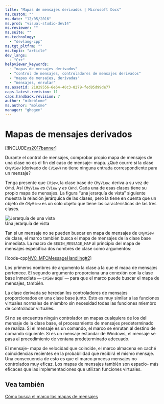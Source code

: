 ```yaml
---
title: "Mapas de mensajes derivados | Microsoft Docs"
ms.custom: ""
ms.date: "12/05/2016"
ms.prod: "visual-studio-dev14"
ms.reviewer: ""
ms.suite: ""
ms.technology: 
  - "devlang-cpp"
ms.tgt_pltfrm: ""
ms.topic: "article"
dev_langs: 
  - "C++"
helpviewer_keywords: 
  - "mapas de mensajes derivados"
  - "control de mensajes, controladores de mensajes derivados"
  - "mapas de mensajes, derivadas"
  - "mensajes, enrutar"
ms.assetid: 21829556-6e64-40c3-8279-fed85d99de77
caps.latest.revision: 11
caps.handback.revision: 7
author: "mikeblome"
ms.author: "mblome"
manager: "ghogen"
---
```

# Mapas de mensajes derivados
[!INCLUDE[vs2017banner](../assembler/inline/includes/vs2017banner.md)]

Durante el control de mensajes, comprobar propio mapa de mensajes de una clase no es el fin del caso de mensaje\- mapa.  ¿Qué ocurre si la clase `CMyView` \(derivado de `CView`\) no tiene ninguna entrada correspondiente para un mensaje?  
  
 Tenga presente que `CView`, la clase base de `CMyView`, deriva a su vez de `CWnd`.  Así `CMyView` *es* `CView` y *es* `CWnd`.  Cada una de esas clases tiene su propio mapa de mensajes.  La figura “una jerarquía de vista” siguiente muestra la relación jerárquica de las clases, pero la tiene en cuenta que un objeto de `CMyView` es un solo objeto que tiene las características de las tres clases.  
  
 ![Jerarquía de una vista](../mfc/media/vc38621.png "vc38621")  
Una jerarquía de vista  
  
 Tan si un mensaje no se pueden buscar en mapa de mensajes de `CMyView` de clase, el marco también busca el mapa de mensajes de la clase base inmediata.  La macro de `BEGIN_MESSAGE_MAP` al principio del mapa de mensajes especifica dos nombres de clase como argumentos:  
  
 [!code-cpp[NVC_MFCMessageHandling#2](../mfc/codesnippet/CPP/derived-message-maps_1.cpp)]  
  
 Los primeros nombres de argumento la clase a la que el mapa de mensajes pertenece.  El segundo argumento proporciona una conexión con la clase base inmediata — `CView` aquí — para que el marco puede buscar el mapa de mensajes, también.  
  
 La clase derivada se heredan los controladores de mensajes proporcionados en una clase base junto.  Esto es muy similar a las funciones virtuales normales de miembro sin necesidad todas las funciones miembro de controlador virtuales.  
  
 Si no se encuentra ningún controlador en mapas cualquiera de los del mensaje de la clase base, el procesamiento de mensajes predeterminado se realiza.  Si el mensaje es un comando, el marco se enrutan al destino de comando siguiente.  Si es un mensaje estándar de Windows, el mensaje se pasa al procedimiento de ventana predeterminado adecuado.  
  
 El mensaje\- mapa de velocidad que coincide, el marco almacena en caché coincidencias recientes en la probabilidad que recibirá el mismo mensaje.  Una consecuencia de esto es que el marco procesa mensajes no controlados muy eficaz.  Los mapas de mensajes también son espacio\- más eficaces que las implementaciones que utilizan funciones virtuales.  
  
## Vea también  
 [Cómo busca el marco los mapas de mensajes](../mfc/how-the-framework-searches-message-maps.md)
